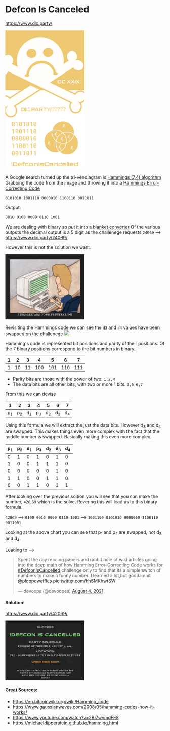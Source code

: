 # Defcon Is Canceled
https://www.dic.party/

<img src="badge.png" width="250" />


A Google search turned up the tri-vendiagram is [Hammings (7,4) algorithm](https://en.wikipedia.org/wiki/Hamming(7,4))
Grabbing the code from the image and throwing it into a [Hammings Error-Correcting Code](https://www.dcode.fr/hamming-error-correction)

```binary
0101010 1001110 0000010 1100110 0011011
```
Output:
```
0010 0100 0000 0110 1001
```

We are dealing with binary so put it into a [blanket converter](https://www.rapidtables.com/convert/number/ascii-hex-bin-dec-converter.html) Of the various outputs the decimal output is a 5 digit as the challenege requests:`24069` --> https://www.dic.party/24069/

However this is not the solution we want.

<img src="24069.png" width="250" />

Revisiting the Hammings code we can see the `d3` and `d4` values have been swapped on the challenege
<img src="https://upload.wikimedia.org/wikipedia/commons/b/b0/Hamming%287%2C4%29.svg" width="250" />


Hamming's code is represented bit positions and parity of their positions. Of the 7 binary positions correspond to the bit numbers in binary:

| 1 | 2 | 3 | 4 | 5 | 6 | 7 |
| -- | -- | -- | -- | -- | -- | -- |
| 1 | 10 | 11 | 100 | 101 | 110 | 111 |

- Parity bits are those with the power of two:
`1,2,4`
- The data bits are all other bits, with two or more 1 bits. `3,5,6,7`

From this we can devise

| 1 | 2 | 3 | 4 | 5 | 6 | 7 |
| -- | -- | -- | -- | -- | -- | -- |
| p<sub>1</sub> | p<sub>2</sub> | d<sub>1</sub> | p<sub>3</sub>| d<sub>2</sub> | d<sub>3</sub> | d<sub>4</sub> |

Using this formula we will extract the just the data bits. However d<sub>3</sub> and d<sub>4</sub> are swapped. This makes things even more complex with the fact that the middle number is swapped. Basically making this even more complex.

| p<sub>1</sub> | p<sub>2</sub> | d<sub>1</sub> | p<sub>3</sub>| d<sub>2</sub> | d<sub>3</sub> | d<sub>4</sub> |
| -- | -- | -- | -- | -- | -- | -- |
| 0 | 1 | 0 | 1 | 0 | 1 | 0 |
| 1 | 0 | 0 | 1 | 1 | 1 | 0 |
| 0 | 0 | 0 | 0 | 0 | 1 | 0 |
| 1 | 1 | 0 | 0 | 1 | 1 | 0 |
| 0 | 0 | 1 | 1 | 0 | 1 | 1 |

After looking over the previous soltion you will see that you can make the number, `420`,`69` which is the solve. Revering this will lead us to this binary formula.

`42069` --> `0100 0010 0000 0110 1001` --> `1001100 0101010 0000000 1100110 0011001`

Looking at the above chart you can see that p<sub>1</sub> and p<sub>2</sub> are swapped, not d<sub>3</sub> and d<sub>4</sub>.

Leading to --> <blockquote class="twitter-tweet"><p lang="en" dir="ltr">Spent the day reading papers and rabbit hole of wiki articles going into the deep math of how Hamming Error-Correcting Code works for <a href="https://twitter.com/hashtag/DefconIsCancelled?src=hash&amp;ref_src=twsrc%5Etfw">#DefconIsCancelled</a> challenge only to find that its a simple switch of numbers to make a funny number. I learned a lot,but goddamnit <a href="https://twitter.com/ploppowaffles?ref_src=twsrc%5Etfw">@ploppowaffles</a> <a href="https://t.co/hhSMKhwtSW">pic.twitter.com/hhSMKhwtSW</a></p>&mdash; devoops (@devoopes) <a href="https://twitter.com/devoopes/status/1422799627003174914?ref_src=twsrc%5Etfw">August 4, 2021</a></blockquote> <script async src="https://platform.twitter.com/widgets.js" charset="utf-8"></script>


#### Solution:

https://www.dic.party/42069/

<img src="42069.png" width="250" />


#### Great Sources:
- https://en.bitcoinwiki.org/wiki/Hamming_code
- https://www.gaussianwaves.com/2008/05/hamming-codes-how-it-works/
- https://www.youtube.com/watch?v=2BI7wvmdFE8
- https://michaeldipperstein.github.io/hamming.html
